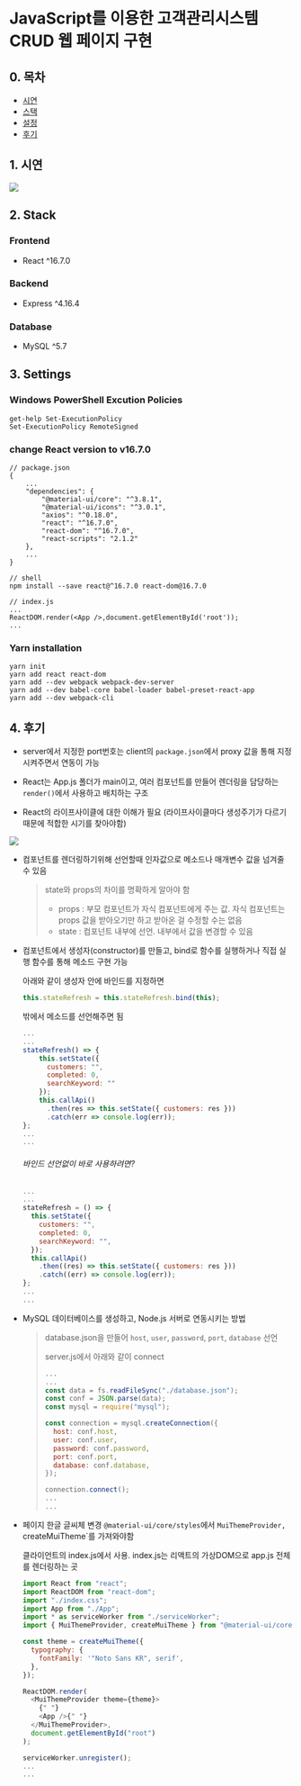 # JavaScript를 이용한 고객관리시스템 CRUD 웹 페이지 구현

## 0. 목차

- [시연](#1-시연)
- [스택](#2-Stack)
- [설정](#3-Settings)
- [후기](#4-후기)

## 1. 시연

<img src="https://github.com/rlatkd/ManagementSystem/blob/main/assets/preview.gif?raw=true">

## 2. Stack

### Frontend

- React ^16.7.0

### Backend

- Express ^4.16.4

### Database

- MySQL ^5.7

## 3. Settings

### Windows PowerShell Excution Policies

```
get-help Set-ExecutionPolicy
Set-ExecutionPolicy RemoteSigned
```

### change React version to v16.7.0

```
// package.json
{
    ...
    "dependencies": {
        "@material-ui/core": "^3.8.1",
        "@material-ui/icons": "^3.0.1",
        "axios": "^0.18.0",
        "react": "^16.7.0",
        "react-dom": "^16.7.0",
        "react-scripts": "2.1.2"
    },
    ...
}

// shell
npm install --save react@^16.7.0 react-dom@16.7.0

// index.js
...
ReactDOM.render(<App />,document.getElementById('root'));
...
```

### Yarn installation

```
yarn init
yarn add react react-dom
yarn add --dev webpack webpack-dev-server
yarn add --dev babel-core babel-loader babel-preset-react-app
yarn add --dev webpack-cli
```

## 4. 후기

- server에서 지정한 port번호는 client의 `package.json`에서 proxy 값을 통해 지정시켜주면서 연동이 가능

- React는 App.js 폴더가 main이고, 여러 컴포넌트를 만들어 렌더링을 담당하는 `render()`에서 사용하고 배치하는 구조

- React의 라이프사이클에 대한 이해가 필요 (라이프사이클마다 생성주기가 다르기 때문에 적합한 시기를 찾아야함)

<img src = "https://github.com/rlatkd/ManagementSystem/blob/main/assets/lifeCycle.jpg">

- 컴포넌트를 렌더링하기위해 선언할때 인자값으로 메소드나 매개변수 값을 넘겨줄 수 있음

  > state와 props의 차이를 명확하게 알아야 함
  >
  > - props : 부모 컴포넌트가 자식 컴포넌트에게 주는 값. 자식 컴포넌트는 props 값을 받아오기만 하고 받아온 걸 수정할 수는 없음
  > - state : 컴포넌트 내부에 선언. 내부에서 값을 변경할 수 있음

- 컴포넌트에서 생성자(constructor)를 만들고, bind로 함수를 실행하거나 직접 실행 함수를 통해 메소드 구현 가능

  아래와 같이 생성자 안에 바인드를 지정하면

  ```javascript
  this.stateRefresh = this.stateRefresh.bind(this);
  ```

  밖에서 메소드를 선언해주면 됨

  ```javascript
  ...
  ...
  stateRefresh() => {
      this.setState({
        customers: "",
        completed: 0,
        searchKeyword: ""
      });
      this.callApi()
        .then(res => this.setState({ customers: res }))
        .catch(err => console.log(err));
  };
  ...
  ...
  ```

  ###### 바인드 선언없이 바로 사용하려면?

  ```javascript
  ...
  ...
  stateRefresh = () => {
    this.setState({
      customers: "",
      completed: 0,
      searchKeyword: "",
    });
    this.callApi()
      .then((res) => this.setState({ customers: res }))
      .catch((err) => console.log(err));
  };
  ...
  ...
  ```

- MySQL 데이터베이스를 생성하고, Node.js 서버로 연동시키는 방법

  > database.json을 만들어 `host`, `user`, `password`, `port`, `database` 선언
  >
  > server.js에서 아래와 같이 connect
  >
  > ```javascript
  > ...
  > ...
  > const data = fs.readFileSync("./database.json");
  > const conf = JSON.parse(data);
  > const mysql = require("mysql");
  >
  > const connection = mysql.createConnection({
  >   host: conf.host,
  >   user: conf.user,
  >   password: conf.password,
  >   port: conf.port,
  >   database: conf.database,
  > });
  >
  > connection.connect();
  > ...
  > ...
  > ```

- 페이지 한글 글씨체 변경
  `@material-ui/core/styles`에서 `MuiThemeProvider, `createMuiTheme`를 가져와야함

  클라이언트의 index.js에서 사용. index.js는 리액트의 가상DOM으로 app.js 전체를 렌더링하는 곳

  ```javascript
  import React from "react";
  import ReactDOM from "react-dom";
  import "./index.css";
  import App from "./App";
  import * as serviceWorker from "./serviceWorker";
  import { MuiThemeProvider, createMuiTheme } from "@material-ui/core/styles";

  const theme = createMuiTheme({
    typography: {
      fontFamily: '"Noto Sans KR", serif',
    },
  });

  ReactDOM.render(
    <MuiThemeProvider theme={theme}>
      {" "}
      <App />{" "}
    </MuiThemeProvider>,
    document.getElementById("root")
  );

  serviceWorker.unregister();
  ...
  ...
  ```
